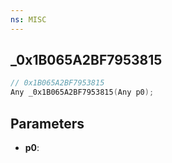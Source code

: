 ```yaml
---
ns: MISC
---
```

## _0x1B065A2BF7953815

```c
// 0x1B065A2BF7953815
Any _0x1B065A2BF7953815(Any p0);
```

## Parameters
* **p0**:

